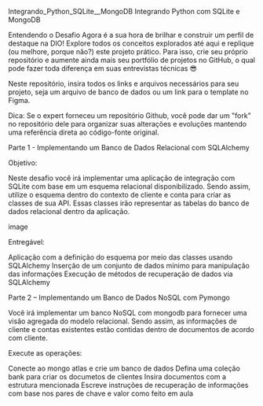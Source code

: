 Integrando_Python_SQLite__MongoDB
Integrando Python com SQLite e MongoDB

Entendendo o Desafio
Agora é a sua hora de brilhar e construir um perfil de destaque na DIO! Explore todos os conceitos explorados até aqui e replique (ou melhore, porque não?) este projeto prático. Para isso, crie seu próprio repositório e aumente ainda mais seu portfólio de projetos no GitHub, o qual pode fazer toda diferença em suas entrevistas técnicas 😎

Neste repositório, insira todos os links e arquivos necessários para seu projeto, seja um arquivo de banco de dados ou um link para o template no Figma.

Dica: Se o expert forneceu um repositório Github, você pode dar um "fork" no repositório dele para organizar suas alterações e evoluções mantendo uma referência direta ao código-fonte original.

Parte 1 - Implementando um Banco de Dados Relacional com SQLAlchemy

Objetivo:

Neste desafio você irá implementar uma aplicação de integração com SQLite com base em um esquema relacional disponibilizado. Sendo assim, utilize o esquema dentro do contexto de cliente e conta para criar as classes de sua API. Essas classes irão representar as tabelas do banco de dados relacional dentro da aplicação.

image

Entregável:

Aplicação com a definição do esquema por meio das classes usando SQLAlchemy Inserção de um conjunto de dados mínimo para manipulação das informações Execução de métodos de recuperação de dados via SQLAlchemy

Parte 2 – Implementando um Banco de Dados NoSQL com Pymongo

Você irá implementar um banco NoSQL com mongodb para fornecer uma visão agregada do modelo relacional. Sendo assim, as informações de cliente e contas existentes estão contidas dentro de documentos de acordo com cliente.

Execute as operações:

Conecte ao mongo atlas e crie um banco de dados Defina uma coleção bank para criar os documetos de clientes Insira documentos com a estrutura mencionada Escreve instruções de recuperação de informações com base nos pares de chave e valor como feito em aula